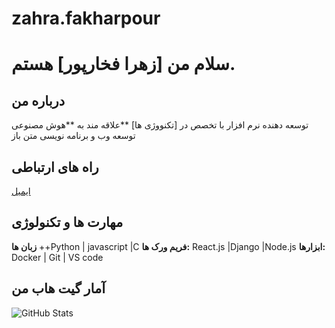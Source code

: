 # zahra.fakharpour
# سلام من [زهرا فخارپور] هستم.

## درباره من
توسعه دهنده نرم افزار با تخصص در [تکنووژی ها]
**علاقه مند به **هوش مصنوعی توسعه وب و برنامه نویسی متن باز

## راه های ارتباطی
[ایمیل](z.fakharpour437@gmail.com)

## مهارت ها و تکنولوژی
**زبان ها** ++Python | javascript |C
**فریم ورک ها:** React.js |Django |Node.js
**ابزارها:** Docker | Git | VS code

## آمار گیت هاب من
![GitHub Stats](https://github.com/zahrafakharpour/zahra.fakharpour)
